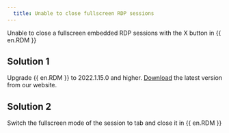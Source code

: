 ```yaml
---
  title: Unable to close fullscreen RDP sessions
---
```

Unable to close a fullscreen embedded RDP sessions with the X button in {{ en.RDM }}
## Solution 1
Upgrade {{ en.RDM }} to 2022.1.15.0 and higher. [Download](https://devolutions.net/remote-desktop-manager) the latest version from our website.
## Solution 2
Switch the fullscreen mode of the session to tab and close it in {{ en.RDM }}
